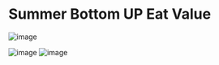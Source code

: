 # Summer Bottom UP Eat Value 
![image](https://user-images.githubusercontent.com/44183221/130983542-4bdebcef-ed7b-465a-9041-6d24ae937eb0.png)

![image](https://user-images.githubusercontent.com/44183221/87247206-4bd67480-c48d-11ea-9ab0-f18bfad864bc.png)
![image](https://user-images.githubusercontent.com/44183221/130993399-15e72340-5ae4-4a62-9f06-ee2034777853.png)


